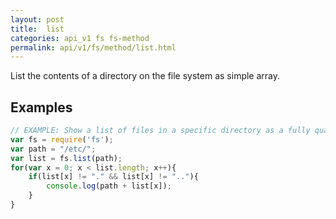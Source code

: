 ```yaml
---
layout: post
title:  list
categories: api_v1 fs fs-method
permalink: api/v1/fs/method/list.html
---
```

List the contents of a directory on the file system as simple array.
## Examples

```javascript
// EXAMPLE: Show a list of files in a specific directory as a fully qualified path:
var fs = require('fs');
var path = "/etc/";
var list = fs.list(path);
for(var x = 0; x < list.length; x++){
	if(list[x] != "." && list[x] != ".."){
		console.log(path + list[x]);	
	}		
}
```








